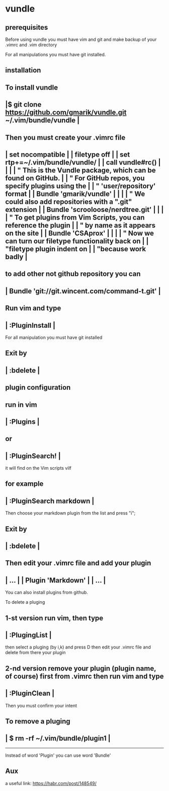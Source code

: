 # vundle

## prerequisites
 Before using vundle you must have vim and git
 and make backup of your .vimrc and .vim directory

 For all manipulations you must have git installed.

 installation
 ------------
 
 To install vundle
 ------------------------------------------------------------------------
 |$ git clone https://github.com/gmarik/vundle.git ~/.vim/bundle/vundle | 
 ------------------------------------------------------------------------

 Then you must create your .vimrc file
 ------------------------------------------------------------------------
 | set nocompatible							|
 |   filetype off							|
 |  set rtp+=~/.vim/bundle/vundle/					|
 |  call vundle#rc()							|
 |									|
 |  " This is the Vundle package, which can be found on GitHub.		|
 |  " For GitHub repos, you specify plugins using the			|
 |  " 'user/repository' format						|
 |  Bundle 'gmarik/vundle'						|
 |									|
 |   " We could also add repositories with a ".git" extension		|
 |  Bundle 'scrooloose/nerdtree.git'					|
 |									|
 |   " To get plugins from Vim Scripts, you can reference the plugin	|
 |   " by name as it appears on the site				|
 |  Bundle 'CSAprox'							|
 |									|
 |  " Now we can turn our filetype functionality back on		|
 |  "filetype plugin indent on 						|
 |  "because work badly							|
 ------------------------------------------------------------------------

  to add other not github repository you can
 ------------------------------------------------------------------------
 | Bundle 'git://git.wincent.com/command-t.git'    			|
 ------------------------------------------------------------------------
 
 Run vim and type
 ------------------------------------------------------------------------
 | :PluginInstall   							|
 ------------------------------------------------------------------------
 For all manipulation you must have git installed

 Exit by
 ------------------------------------------------------------------------
 | :bdelete   								|
 ------------------------------------------------------------------------


 plugin configuration
 --------------------

 run in vim
 ------------------------------------------------------------------------
 | :Plugins          							|
 ------------------------------------------------------------------------
  or 
 ------------------------------------------------------------------------
 | :PluginSearch!      							|
 ------------------------------------------------------------------------
 it will find on the Vim scripts vilf

 for example
 ------------------------------------------------------------------------
 | :PluginSearch markdown						|
 ------------------------------------------------------------------------

 Then choose your markdown plugin from the list and press "i";

 Exit by
 ------------------------------------------------------------------------
 | :bdelete   								|
 ------------------------------------------------------------------------
  Then edit your .vimrc file and add your plugin
 ------------------------------------------------------------------------
 | ...									|
 | Plugin 'Markdown'							|
 | ...									|
 ------------------------------------------------------------------------
  
 You can also install plugins from github.

 To delete a pluging

 1-st version
 run vim, then type
 ------------------------------------------------------------------------
 | :PlugingList      							|
 ------------------------------------------------------------------------
 then select a pluging (by i,k) and press D
 then edit your .vimrc file and delete from there your plugin
  
 2-nd version
 remove your plugin (plugin name, of course) first from .vimrc
 then run vim and type
 ------------------------------------------------------------------------
 | :PluginClean      							|
 ------------------------------------------------------------------------
 Then you must confirm your intent

 
 To remove a pluging
 ------------------------------------------------------------------------
 | $ rm -rf ~/.vim/bundle/plugin1	  				|
 ------------------------------------------------------------------------		

 ***
 Instead of word 'Plugin' you can use word 'Bundle'

## Aux
 a useful link:
https://habr.com/post/148549/

